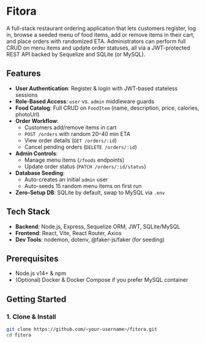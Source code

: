 # Fitora

A full-stack restaurant ordering application that lets customers register, log in, browse a seeded menu of food items, add or remove items in their cart, and place orders with randomized ETA. Administrators can perform full CRUD on menu items and update order statuses, all via a JWT-protected REST API backed by Sequelize and SQLite (or MySQL).

## Features

- **User Authentication**: Register & login with JWT-based stateless sessions  
- **Role-Based Access**: `user` vs. `admin` middleware guards  
- **Food Catalog**: Full CRUD on `FoodItem` (name, description, price, calories, photoUrl)  
- **Order Workflow**:  
  - Customers add/remove items in cart  
  - `POST /orders` with random 20–40 min ETA  
  - View order details (`GET /orders/:id`)  
  - Cancel pending orders (`DELETE /orders/:id`)  
- **Admin Controls**:  
  - Manage menu items (`/foods` endpoints)  
  - Update order status (`PATCH /orders/:id/status`)  
- **Database Seeding**:  
  - Auto-creates an initial `admin` user  
  - Auto-seeds 15 random menu items on first run  
- **Zero-Setup DB**: SQLite by default, swap to MySQL via `.env`

## Tech Stack

- **Backend**: Node.js, Express, Sequelize ORM, JWT, SQLite/MySQL  
- **Frontend**: React, Vite, React Router, Axios  
- **Dev Tools**: nodemon, dotenv, @faker-js/faker (for seeding)

## Prerequisites

- Node.js v14+ & npm  
- (Optional) Docker & Docker Compose if you prefer MySQL container

## Getting Started

### 1. Clone & Install

```bash
git clone https://github.com/<your-username>/fitora.git
cd fitora

